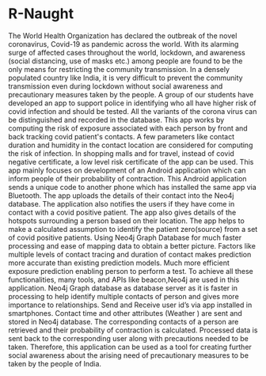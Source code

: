 # R-Naught

The World Health Organization has declared the outbreak of the novel
coronavirus, Covid-19 as pandemic across the world. With its alarming surge of
affected cases throughout the world, lockdown, and awareness (social distancing,
use of masks etc.) among people are found to be the only means for restricting
the community transmission. In a densely populated country like India, it is very
difficult to prevent the community transmission even during lockdown without
social awareness and precautionary measures taken by the people. A group of our
students have developed an app to support police in identifying who all have
higher risk of covid infection and should be tested. All the variants of the corona
virus can be distinguished and recorded in the database. This app works by
computing the risk of exposure associated with each person by front and back
tracking covid patient's contacts. A few parameters like contact duration and
humidity in the contact location are considered for computing the risk of infection.
In shopping malls and for travel, instead of covid negative certificate, a low level
risk certificate of the app can be used. This app mainly focuses on development of
an Android application which can inform people of their probability of contraction.
This Android application sends a unique code to another phone which has installed
the same app via Bluetooth. The app uploads the details of their contact into the
Neo4j database. The application also notifies the users if they have come in
contact with a covid positive patient. The app also gives details of the hotspots
surrounding a person based on their location. The app helps to make a calculated
assumption to identify the patient zero(source) from a set of covid positive
patients. Using Neo4j Graph Database for much faster processing and ease of
mapping data to obtain a better picture. Factors like multiple levels of contact
tracing and duration of contact makes prediction more accurate than existing
prediction models. Much more efficient exposure prediction enabling person to
perform a test. To achieve all these functionalities, many tools, and APIs like
beacon,Neo4j are used in this application. Neo4j Graph database as database
server as it is faster in processing to help identify multiple contacts of person and
gives more importance to relationships. Send and Receive user id’s via app installed
in smartphones. Contact time and other attributes (Weather ) are sent and stored
in Neo4j database. The corresponding contacts of a person are retrieved and their
probability of contraction is calculated. Processed data is sent back to the
corresponding user along with precautions needed to be taken. Therefore, this
application can be used as a tool for creating further social awareness about the
arising need of precautionary measures to be taken by the people of India.
